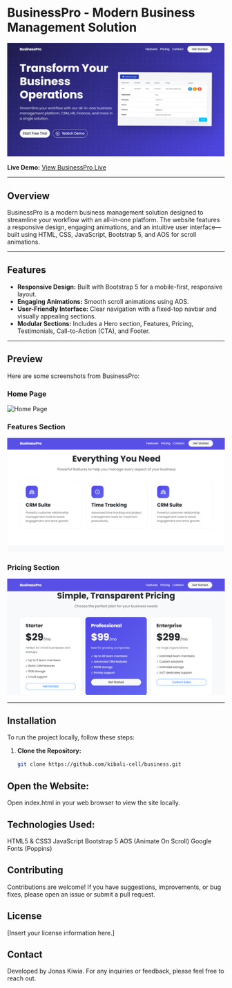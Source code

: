 # BusinessPro - Modern Business Management Solution

[![BusinessPro Screenshot](images/screenshot.png)](https://your-live-demo-url.com)

**Live Demo:** [View BusinessPro Live](https://your-live-demo-url.com)

---

## Overview

BusinessPro is a modern business management solution designed to streamline your workflow with an all-in-one platform. The website features a responsive design, engaging animations, and an intuitive user interface—built using HTML, CSS, JavaScript, Bootstrap 5, and AOS for scroll animations.

---

## Features

- **Responsive Design:** Built with Bootstrap 5 for a mobile-first, responsive layout.
- **Engaging Animations:** Smooth scroll animations using AOS.
- **User-Friendly Interface:** Clear navigation with a fixed-top navbar and visually appealing sections.
- **Modular Sections:** Includes a Hero section, Features, Pricing, Testimonials, Call-to-Action (CTA), and Footer.

---

## Preview

Here are some screenshots from BusinessPro:

### Home Page
![Home Page](images/homepage.png)

### Features Section
![Features Section](images/features.png)

### Pricing Section
![Pricing Section](images/pricing.png)

---

## Installation

To run the project locally, follow these steps:

1. **Clone the Repository:**
   ```bash
   git clone https://github.com/kibali-cell/business.git
   
## Open the Website: 
Open index.html in your web browser to view the site locally.

## Technologies Used:

HTML5 & CSS3
JavaScript
Bootstrap 5
AOS (Animate On Scroll)
Google Fonts (Poppins)

## Contributing
Contributions are welcome! If you have suggestions, improvements, or bug fixes, please open an issue or submit a pull request.

## License
[Insert your license information here.]

## Contact
Developed by Jonas Kiwia.
For any inquiries or feedback, please feel free to reach out.
